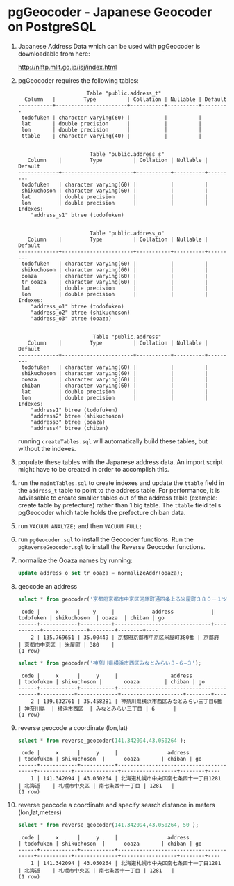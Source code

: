 # pgGeocoder - Japanese Geocoder on PostgreSQL

1. Japanese Address Data which can be used with pgGeocoder 
   is downloadable from here:
   
   http://nlftp.mlit.go.jp/isj/index.html
2. pgGeocoder requires the following tables:
   ```
                         Table "public.address_t"
     Column   |         Type          | Collation | Nullable | Default 
   -----------+-----------------------+-----------+----------+---------
    todofuken | character varying(60) |           |          | 
    lat       | double precision      |           |          | 
    lon       | double precision      |           |          | 
    ttable    | character varying(40) |           |          | 
   
   
                          Table "public.address_s"
      Column    |         Type          | Collation | Nullable | Default 
   -------------+-----------------------+-----------+----------+---------
    todofuken   | character varying(60) |           |          | 
    shikuchoson | character varying(60) |           |          | 
    lat         | double precision      |           |          | 
    lon         | double precision      |           |          | 
   Indexes:
       "address_s1" btree (todofuken)
   
   
                          Table "public.address_o"
      Column    |         Type          | Collation | Nullable | Default 
   -------------+-----------------------+-----------+----------+---------
    todofuken   | character varying(60) |           |          | 
    shikuchoson | character varying(60) |           |          | 
    ooaza       | character varying(60) |           |          | 
    tr_ooaza    | character varying(60) |           |          | 
    lat         | double precision      |           |          | 
    lon         | double precision      |           |          | 
   Indexes:
       "address_o1" btree (todofuken)
       "address_o2" btree (shikuchoson)
       "address_o3" btree (ooaza)
   
   
                           Table "public.address"
      Column    |         Type          | Collation | Nullable | Default 
   -------------+-----------------------+-----------+----------+---------
    todofuken   | character varying(60) |           |          | 
    shikuchoson | character varying(60) |           |          | 
    ooaza       | character varying(60) |           |          | 
    chiban      | character varying(60) |           |          | 
    lat         | double precision      |           |          | 
    lon         | double precision      |           |          | 
   Indexes:
       "address1" btree (todofuken)
       "address2" btree (shikuchoson)
       "address3" btree (ooaza)
       "address4" btree (chiban)
   ```
   running `createTables.sql` will automatically build these tables,
   but without the indexes.
3. populate these tables with the Japanese address data. An import 
   script might have to be created in order to accomplish this.
4. run the `maintTables.sql` to create indexes and update the `ttable`
   field in the `address_t` table to point to the address table. 
   For performance, it is adviasable to create smaller tables out 
   of the address table (example: create table by prefecture) rather 
   than 1 big table. The `ttable` field tells pgGeocoder which table 
   holds the prefecture chiban data.
5. run `VACUUM ANALYZE;` and then `VACUUM FULL;`
6. run `pgGeocoder.sql` to install the Geocoder functions. Run the `pgReverseGeocoder.sql` to
   install the Reverse Geocoder functions.
7. normalize the Ooaza names by running:
   ```sql
   update address_o set tr_ooaza = normalizeAddr(ooaza);
   ```
8. geocode an address
   ```sql
   select * from geocoder('京都府京都市中京区河原町通四条上る米屋町３８０－１ツジクラビル１階');
   ```
   ```
    code |     x      |    y     |            address            | todofuken | shikuchoson  | ooaza  | chiban | go 
   ------+------------+----------+-------------------------------+-----------+--------------+--------+--------+----
       2 | 135.769651 | 35.00449 | 京都府京都市中京区米屋町380番 | 京都府    | 京都市中京区 | 米屋町 | 380    | 
   (1 row)
   ```
   ```sql
   select * from geocoder('神奈川県横浜市西区みなとみらい３−６−３');
   ```
   ```
    code |     x      |     y     |                 address                 | todofuken | shikuchoson |       ooaza        | chiban | go 
   ------+------------+-----------+-----------------------------------------+-----------+-------------+--------------------+--------+----
       2 | 139.632761 | 35.458281 | 神奈川県横浜市西区みなとみらい三丁目6番 | 神奈川県  | 横浜市西区  | みなとみらい三丁目 | 6      | 
   (1 row)
   ```
9. reverse geocode a coordinate (lon,lat)
   ```sql
   select * from reverse_geocoder(141.342094,43.050264 );
   ```
   ```
    code |     x      |     y     |                address                 | todofuken | shikuchoson  |      ooaza       | chiban | go 
   ------+------------+-----------+----------------------------------------+-----------+--------------+------------------+--------+----
       1 | 141.342094 | 43.050264 | 北海道札幌市中央区南七条西十一丁目1281 | 北海道    | 札幌市中央区 | 南七条西十一丁目 | 1281   | 
   (1 row)
   ```
10. reverse geocode a coordinate and specify search distance in meters (lon,lat,meters)
    ```sql
    select * from reverse_geocoder(141.342094,43.050264, 50 );
    ```
    ```
     code |     x      |     y     |                address                 | todofuken | shikuchoson  |      ooaza       | chiban | go 
    ------+------------+-----------+----------------------------------------+-----------+--------------+------------------+--------+----
        1 | 141.342094 | 43.050264 | 北海道札幌市中央区南七条西十一丁目1281 | 北海道    | 札幌市中央区 | 南七条西十一丁目 | 1281   | 
    (1 row)
    ```
